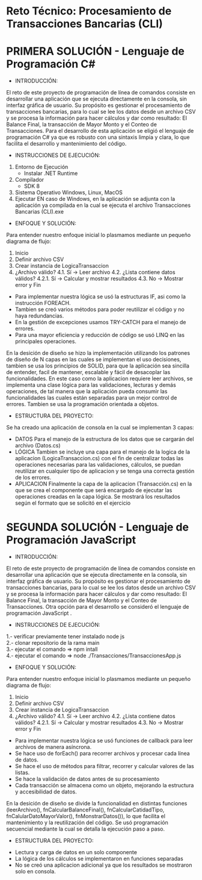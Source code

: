 # Reto Técnico: Procesamiento de Transacciones Bancarias (CLI)

# PRIMERA SOLUCIÓN - Lenguaje de Programación C#

* INTRODUCCIÓN: 

El reto de este proyecto de programación de línea de comandos consiste en desarrollar una 
aplicación que se ejecuta directamente en la consola, sin interfaz gráfica de usuario. 
Su propósito es gestionar el procesamiento de transacciones bancarias, para lo cual se lee
los datos desde un archivo CSV y se procesa la información para hacer cálculos y dar como resultado: 
El Balance Final, la transacción de Mayor Monto y el Conteo de Transacciones.
Para el desarrollo de esta aplicación se eligió el lenguaje de programación C# ya que es robusto con 
una sintaxis limpia y clara, lo que facilita el desarrollo y mantenimiento del código.


* INSTRUCCIONES DE EJECUCIÓN:

1. Entorno de Ejecución
   - Instalar .NET Runtime
2. Compilador
   - SDK 8
3. Sistema Operativo
   Windows, Linux, MacOS
4. Ejecutar
   EN caso de Windows, en la aplicación se adjunta con la aplicación ya compilada en la cual se 
   ejecuta el archivo Transacciones Bancarias (CLI).exe

* ENFOQUE Y SOLUCIÓN:

Para entender nuestro enfoque inicial lo plasmamos mediante un pequeño diagrama de flujo:

1. Inicio
2. Definir archivo CSV
3. Crear instancia de LogicaTransaccion
4. ¿Archivo válido?
   4.1. Sí -> Leer archivo
   4.2. ¿Lista contiene datos válidos?
	    4.2.1. Sí -> Calcular y mostrar resultados
   4.3. No → Mostrar error y Fin
   
- Para implementar nuestra lógica se usó la estructuras IF, asi como la instrucción FOREACH.
- Tambien se creó varios métodos para poder reutilizar el código y no haya redundancias.
- En la gestión de excepciones usamos TRY-CATCH para el manejo de errores.
- Para una mayor eficiencia y reducción de código se usó LINQ en las principales operaciones.

En la desición de diseño se hizo la implementación utilizando los patrones de diseño de N capas en las cuales 
se implementan el uso decisiones, tambien se usa los principios de SOLID, para que la aplicación sea sincilla 
de entender, facil de mantener, escalable y fácil de desacoplar las funcionalidades.
En este caso como la aplicacion requiere leer archivos, se implementa una clase lógica para las validaciones,
lecturas y demás operaciones, de tal manera que la aplicación pueda consumir las funcionalidades las cuales están 
separadas para un mejor control de errores.
Tambien se usa la programación orientada a objetos.

* ESTRUCTURA DEL PROYECTO:

Se ha creado una aplicación de consola en la cual se implementan 3 capas:
- DATOS
  Para el manejo de la estructura de los datos que se cargarán del archivo (Datos.cs)
- LÓGICA
  Tambien se incluye una capa para el manejo de la logica de la aplicacion (LogicaTransaccion.cs) con el fin de centralizar todas
  las operaciones necesarias para las validaciones, cálculos, se puedan reutilizar en cualquier tipo de aplicacion
  y se tenga una correcta gestión de los errores.
- APLICACION
  Finalmente la capa de la aplicacion (Transacción.cs) en la que se crea el componente que será encargado
  de ejecutar las operaciones creadas en la capa lógica. Se mostrará los resultados según el formato que se solicitó 
  en el ejercicio


# SEGUNDA SOLUCIÓN - Lenguaje de Programación JavaScript

* INTRODUCCIÓN: 

El reto de este proyecto de programación de línea de comandos consiste en desarrollar una 
aplicación que se ejecuta directamente en la consola, sin interfaz gráfica de usuario. 
Su propósito es gestionar el procesamiento de transacciones bancarias, para lo cual se lee
los datos desde un archivo CSV y se procesa la información para hacer cálculos y dar como resultado: 
El Balance Final, la transacción de Mayor Monto y el Conteo de Transacciones.
Otra opción para el desarrollo se consideró el lenguaje de programación JavaScript .


* INSTRUCCIONES DE EJECUCIÓN:

1.- verificar previamente tener instalado node js <br />
2.- clonar repositorio de la rama main <br />
3.- ejecutar el comando => npm intall <br />
4.- ejecutar el comando => node ./Transacciones/TransaccionesApp.js <br />

* ENFOQUE Y SOLUCIÓN:

Para entender nuestro enfoque inicial lo plasmamos mediante un pequeño diagrama de flujo:

1. Inicio
2. Definir archivo CSV
3. Crear instancia de LogicaTransaccion
4. ¿Archivo válido?
   4.1. Sí -> Leer archivo
   4.2. ¿Lista contiene datos válidos?
	    4.2.1. Sí -> Calcular y mostrar resultados
   4.3. No → Mostrar error y Fin
   
- Para implementar nuestra lógica se usó funciones de callback para leer archivos de manera asíncrona.
- Se hace uso de forEach() para recorrer archivos y procesar cada línea de datos.
- Se hace el uso de métodos para filtrar, recorrer y calcular valores de las listas.
- Se hace la validación de datos antes de su procesamiento
- Cada transacción se almacena como un objeto, mejorando la estructura y accesibilidad de datos.

En la desición de diseño se divide la funcionalidad en distintas funciones 
(leerArchivo(), fnCalcularBalanceFinal(), fnCalcularCatidadTipo, fnCalularDatoMayorValor(), fnMonstrarDatos()), 
lo que facilita el mantenimiento y la reutilización del código.
Se usó programación secuencial mediante la cual se detalla la ejecución paso a paso.

* ESTRUCTURA DEL PROYECTO:
- Lectura y carga de datos en un solo componente
- La lógica de los cálculos se implementaron en funciones separadas
- No se creó una aplicacion adicional ya que los resultados se mostraron solo en consola.




